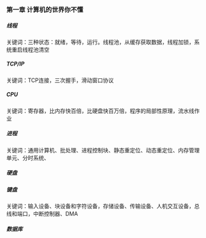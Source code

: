 ### 第一章 计算机的世界你不懂

##### 线程

关键词：三种状态：就绪，等待，运行。线程池，从缓存获取数据，线程加锁，系统重启线程池清空

##### TCP/IP

关键词：TCP连接，三次握手，滑动窗口协议

##### CPU

关键词：寄存器，比内存快百倍，比硬盘快百万倍，程序的局部性原理，流水线作业

##### 进程

关键词：通用计算机、批处理、进程控制块、静态重定位、动态重定位、内存管理单元、分时系统、

##### 硬盘

##### 键盘

关键词：输入设备、块设备和字符设备，存储设备、传输设备、人机交互设备，总线和端口，中断控制器、DMA

##### 数据库

